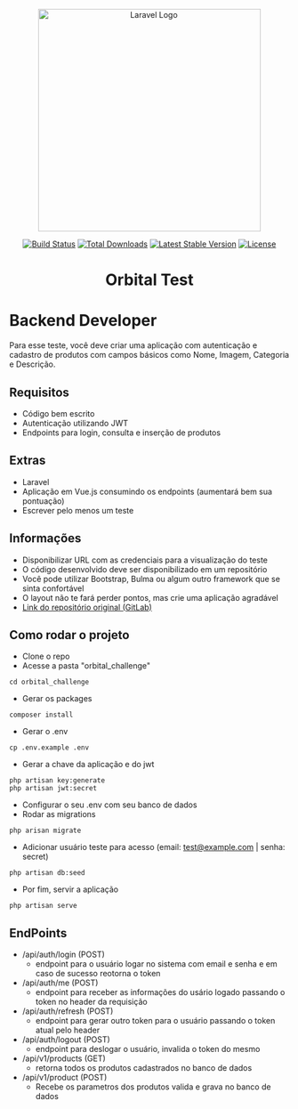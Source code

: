 <p align="center"><a href="https://laravel.com" target="_blank"><img src="https://raw.githubusercontent.com/laravel/art/master/logo-lockup/5%20SVG/2%20CMYK/1%20Full%20Color/laravel-logolockup-cmyk-red.svg" width="400" alt="Laravel Logo"></a></p>

<p align="center">
<a href="https://travis-ci.org/laravel/framework"><img src="https://travis-ci.org/laravel/framework.svg" alt="Build Status"></a>
<a href="https://packagist.org/packages/laravel/framework"><img src="https://img.shields.io/packagist/dt/laravel/framework" alt="Total Downloads"></a>
<a href="https://packagist.org/packages/laravel/framework"><img src="https://img.shields.io/packagist/v/laravel/framework" alt="Latest Stable Version"></a>
<a href="https://packagist.org/packages/laravel/framework"><img src="https://img.shields.io/packagist/l/laravel/framework" alt="License"></a>
</p>

# <p align="center"> Orbital Test </p>

# Backend Developer
Para esse teste, você deve criar uma aplicação com autenticação e cadastro de produtos com campos básicos como Nome, Imagem, Categoria e Descrição.

## Requisitos
- Código bem escrito
- Autenticação utilizando JWT
- Endpoints para login, consulta e inserção de produtos

## Extras
- Laravel
- Aplicação em Vue.js consumindo os endpoints (aumentará bem sua pontuação)
- Escrever pelo menos um teste

## Informações
- Disponibilizar URL com as credenciais para a visualização do teste
- O código desenvolvido deve ser disponibilizado em um repositório
- Você pode utilizar Bootstrap, Bulma ou algum outro framework que se sinta confortável
- O layout não te fará perder pontos, mas crie uma aplicação agradável 
- <a href="https://gitlab.com/orbital-code/orbital/tests/backend-developer/-/tree/master/">Link do repositório original  (GitLab) </a>

## Como rodar o projeto
- Clone o repo
- Acesse a pasta "orbital_challenge"
```
cd orbital_challenge
```
- Gerar os packages
```
composer install
```
- Gerar o .env
```
cp .env.example .env
```
- Gerar a chave da aplicação e do jwt
```
php artisan key:generate
php artisan jwt:secret
```
- Configurar o seu .env com seu banco de dados
- Rodar as migrations
```
php arisan migrate
```
- Adicionar usuário teste para acesso (email: test@example.com | senha: secret)
```
php artisan db:seed
```
- Por fim, servir a aplicação
```
php artisan serve
```

## EndPoints
- /api/auth/login (POST)
  - endpoint para o usuário logar no sistema com email e senha e em caso de sucesso reotorna o token
- /api/auth/me (POST)
  - endpoint para receber as informações do usário logado passando o token no header da requisição
- /api/auth/refresh (POST)
  - endpoint para gerar outro token para o usuário passando o token atual pelo header
- /api/auth/logout (POST)
  -  endpoint para deslogar o usuário, invalida o token do mesmo
- /api/v1/products (GET)
  - retorna todos os produtos cadastrados no banco de dados
- /api/v1/product (POST)
  - Recebe os parametros dos produtos valida e grava no banco de dados
